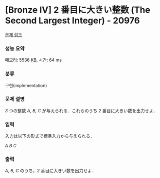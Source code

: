 # [Bronze IV] 2 番目に大きい整数 (The Second Largest Integer) - 20976 

[문제 링크](https://www.acmicpc.net/problem/20976) 

### 성능 요약

메모리: 5536 KB, 시간: 64 ms

### 분류

구현(implementation)

### 문제 설명

<p><var>3</var> つの整数 <var>A, B, C</var> が与えられる．これらのうち <var>2</var> 番目に大きい数を出力せよ．</p>

### 입력 

 <p>入力は以下の形式で標準入力から与えられる．</p>

<p><var>A</var> <var>B</var> <var>C</var></p>

### 출력 

 <p><var>A, B, C</var> のうち，<var>2</var> 番目に大きい数を出力せよ．</p>

